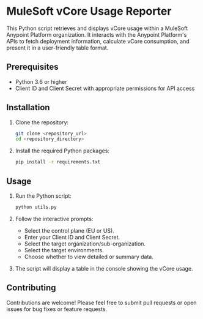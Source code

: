 # MuleSoft vCore Usage Reporter

This Python script retrieves and displays vCore usage within a MuleSoft Anypoint Platform organization. It interacts with the Anypoint Platform's APIs to fetch deployment information, calculate vCore consumption, and present it in a user-friendly table format.

## Prerequisites

* Python 3.6 or higher
* Client ID and Client Secret with appropriate permissions for API access

## Installation

1.  Clone the repository:

    ```bash
    git clone <repository_url>
    cd <repository_directory>
    ```

2.  Install the required Python packages:

    ```bash
    pip install -r requirements.txt
    ```

## Usage

1.  Run the Python script:

    ```bash
    python utils.py
    ```

2.  Follow the interactive prompts:

    * Select the control plane (EU or US).
    * Enter your Client ID and Client Secret.
    * Select the target organization/sub-organization.
    * Select the target environments.
    * Choose whether to view detailed or summary data.

3.  The script will display a table in the console showing the vCore usage.


## Contributing

Contributions are welcome! Please feel free to submit pull requests or open issues for bug fixes or feature requests.